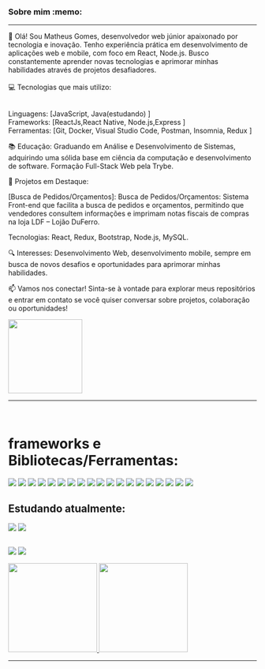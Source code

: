 <h3>Sobre mim :memo:</h3> <hr>
👋 Olá! Sou Matheus Gomes, desenvolvedor web júnior apaixonado por tecnologia e inovação. Tenho experiência prática em desenvolvimento de aplicações web e mobile, com foco em React, Node.js. Busco constantemente aprender novas tecnologias e aprimorar minhas habilidades através de projetos desafiadores. <br>

<br> 
💻 Tecnologias que mais utilizo: <br>

<br>

Linguagens: [JavaScript, Java(estudando) ] <br>
Frameworks: [ReactJs,React Native, Node.js,Express ] <br>
Ferramentas: [Git, Docker, Visual Studio Code, Postman, Insomnia, Redux ] <br>


📚 Educação: Graduando em Análise e Desenvolvimento de Sistemas, adquirindo uma sólida base em ciência da computação e desenvolvimento de software.
             Formação Full-Stack Web pela Trybe.

🌟 Projetos em Destaque:

[Busca de Pedidos/Orçamentos]: Busca de Pedidos/Orçamentos: Sistema Front-end que facilita a busca de pedidos e orçamentos, permitindo que vendedores consultem informações e imprimam notas fiscais de compras na loja LDF – Lojão DuFerro.

Tecnologias: React, Redux, Bootstrap, Node.js, MySQL.

🔍 Interesses: Desenvolvimento Web, desenvolvimento mobile, sempre em busca de novos desafios e oportunidades para aprimorar minhas habilidades.

📫 Vamos nos conectar! Sinta-se à vontade para explorar meus repositórios e entrar em contato se você quiser conversar sobre projetos, colaboração ou oportunidades!
 
<img display: block heigth="150" width="150" src="https://media.giphy.com/media/3oriNLx3dUqFgVi86I/giphy.gif">
<hr>

<div style="display: inline_block"><br>
 <h1>frameworks e Bibliotecas/Ferramentas:</h1>
  <img src="https://img.shields.io/badge/Linux-FCC624?style=for-the-badge&logo=linux&logoColor=black" />
  <img src="https://img.shields.io/badge/git-%23121011.svg?style=for-the-badge&logo=git&logoColor=red"/>
  <img src="https://img.shields.io/badge/github-%23121011.svg?style=for-the-badge&logo=github&logoColor=white"/>
  <img src="https://img.shields.io/badge/javascript-%23323330.svg?style=for-the-badge&logo=javascript&logoColor=%23F7DF1E">
  <img src="https://img.shields.io/badge/css3-%231572B6.svg?style=for-the-badge&logo=css3&logoColor=white">
  <img src="https://img.shields.io/badge/html5-%23E34F26.svg?style=for-the-badge&logo=html5&logoColor=white">
 <img src="https://img.shields.io/badge/react-%2320232a.svg?style=for-the-badge&logo=react&logoColor=%2361DAFB" />
 <img src="https://img.shields.io/badge/redux-%23593d88.svg?style=for-the-badge&logo=redux&logoColor=white" />
 <img src="https://img.shields.io/badge/tailwindcss-%2338B2AC.svg?style=for-the-badge&logo=tailwind-css&logoColor=white" />
 <img src="https://img.shields.io/badge/-jest-%23C21325?style=for-the-badge&logo=jest&logoColor=white" />
 <img src="https://img.shields.io/badge/express-%23121011.svg?style=for-the-badge&logo=express&logoColor=green" />     
 <img src="https://img.shields.io/badge/docker-%230db7ed.svg?style=for-the-badge&logo=docker&logoColor=white" />
 <img src="https://img.shields.io/badge/mysql-%2300f.svg?style=for-the-badge&logo=mysql&logoColor=white" />
 <img src="https://img.shields.io/badge/node.js-6DA55F?style=for-the-badge&logo=node.js&logoColor=white" />
 <img src="https://img.shields.io/badge/typescript-%23007ACC.svg?style=for-the-badge&logo=typescript&logoColor=white" />
 <img src="https://img.shields.io/badge/Sequelize-52B0E7?style=for-the-badge&logo=Sequelize&logoColor=white" />
 <img src="https://img.shields.io/badge/ESLint-4B3263?style=for-the-badge&logo=eslint&logoColor=white" />
 <img src="https://img.shields.io/badge/mocha-%23121011.svg?style=for-the-badge&logo=mocha&logoColor=grown" />
 <img src="https://img.shields.io/badge/postman-%23121011.svg?style=for-the-badge&logo=postman&logoColor=orange" />
 </div>
<div>
 <h2>Estudando atualmente:</h2>
 
  <img src="https://img.shields.io/badge/java-%23121011.svg?style=for-the-badge&logo=java&logoColor=red" />
  <img src="https://img.shields.io/badge/springBoot-%23121011.svg?style=for-the-badge&logo=spring&logoColor=green" />

          
          
          
          
          
</div>
 
 ##
  
<div>

<a href = "mailto:matheus.gomes.santos@outlook.com"><img src="https://img.shields.io/badge/-Email-%23333?style=for-the-badge&logo=gmail&logoColor=white" target="_blank"></a>
<a href="https://www.linkedin.com/in/matheusgdev/" target="_blank"><img src="https://img.shields.io/badge/-LinkedIn-%230077B5?style=for-the-badge&logo=linkedin&logoColor=white" target="_blank"></a>

 <div>
  <a href="https://github.com/MatheusGomes-del">
  <img height="180em" src="https://github-readme-stats.vercel.app/api?username=MatheusGomes-del&show_icons=true&theme=gruvbox&include_all_commits=true&count_private=true"/>
  <img height="180em" src="https://github-readme-stats.vercel.app/api/top-langs/?username=MatheusGomes-del&layout=compact&langs_count=7&theme=gruvbox"/>
</div><hr>


</div>

